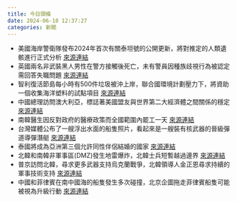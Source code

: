 ```yaml
---
title: 今日頭條
date: 2024-06-18 12:37:27
categories: 新聞            
---
```

- 美國海岸警衛隊發布2024年首次有關泰坦號的公開更新，將對推定的人類遺骸進行正式分析 [來源連結](https://www.npr.org/2024/06/18/nx-s1-5008649/titan-submersible-implosion-anniversary-titanic)
- 英國兩名非武裝黑人男性在警方接觸後死亡，未有警員因種族歧視行為被認定需回答失職問題 [來源連結](https://www.theguardian.com/uk-news/article/2024/jun/18/deaths-of-black-men-in-police-custody-uk-long-wait-for-justice)
- 智利復活節島每小時有500件垃圾被沖上岸，聯合國環境計劃壓力下，將資助一個收集海洋塑料的試點項目 [來源連結](https://www.theguardian.com/global-development/article/2024/jun/18/your-plastic-is-here-how-easter-island-rapa-nui-copes-with-500-pieces-of-rubbish-an-hour-washing-ashore)
- 中國總理訪問澳大利亞，標誌著美國盟友與世界第二大經濟體之間關係的穩定 [來源連結](https://www.japantimes.co.jp/news/2024/06/18/asia-pacific/politics/chinese-pm-australia-minerals/)
- 南韓醫生因反對政府的醫療政策而全國範圍內罷工一天 [來源連結](https://www.japantimes.co.jp/news/2024/06/18/asia-pacific/politics/doctors-strike-south-korea/)
- 台灣媒體公布了一艘浮出水面的船隻照片，看起來是一艘裝有核武器的晉級彈道導彈潛艇 [來源連結](https://www.japantimes.co.jp/news/2024/06/18/asia-pacific/politics/chinese-submarine-taiwan-strait/)
- 泰國將成為亞洲第三個允許同性伴侶結婚的國家 [來源連結](https://www.theguardian.com/world/article/2024/jun/18/thailand-same-sex-marriage-equality-vote-bill-legislation)
- 北韓和南韓非軍事區(DMZ)發生地雷爆炸，北韓士兵短暫越過邊界 [來源連結](https://www.theguardian.com/world/article/2024/jun/18/north-korea-troop-casualties-reported-after-landmine-explosions-in-dmz)
- 普京訪問北韓，尋求更多武器支持烏克蘭戰爭，北韓領導人金正恩尋求持續的軍事技術支持 [來源連結](https://www.japantimes.co.jp/news/2024/06/18/asia-pacific/politics/putin-kim-russia-north-korea-meeting/)
- 中國和菲律賓在南中國海的船隻發生多次碰撞，北京企圖拖走菲律賓船隻可能被視為升級行動 [來源連結](https://www.japantimes.co.jp/news/2024/06/18/asia-pacific/politics/china-philippines-south-china-sea-towing/)



